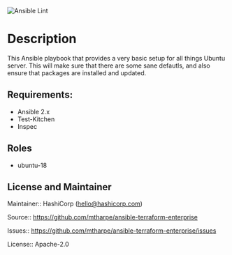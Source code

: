 ![Ansible Lint](https://github.com/mtharpe/ansible-ubuntu-base/workflows/Ansible%20Lint/badge.svg)

# Description

This Ansible playbook that provides a very basic setup for all things Ubuntu server. This will make sure that there are some sane defautls, and also ensure that packages are installed and updated.

## Requirements:

- Ansible 2.x
- Test-Kitchen
- Inspec

## Roles

- ubuntu-18

## License and Maintainer

Maintainer:: HashiCorp (<hello@hashicorp.com>)

Source:: https://github.com/mtharpe/ansible-terraform-enterprise

Issues:: https://github.com/mtharpe/ansible-terraform-enterprise/issues

License:: Apache-2.0
